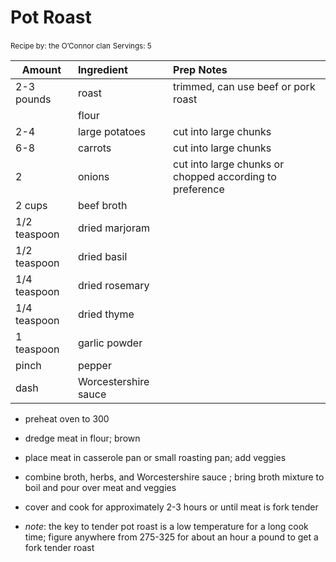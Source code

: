 # Pot Roast

<small>Recipe by: the O’Connor clan</small>
<small>Servings: 5</small>

| Amount       | Ingredient           | Prep Notes                                               |
| ------------ | :------------------- | :------------------------------------------------------- |
| 2-3 pounds   | roast                | trimmed, can use beef or pork roast                      |
|              | flour                |                                                          |
| 2-4          | large potatoes       | cut into large chunks                                    |
| 6-8          | carrots              | cut into large chunks                                    |
| 2            | onions               | cut into large chunks or chopped according to preference |
| 2 cups       | beef broth           |                                                          |
| 1/2 teaspoon | dried marjoram       |                                                          |
| 1/2 teaspoon | dried basil          |                                                          |
| 1/4 teaspoon | dried rosemary       |                                                          |
| 1/4 teaspoon | dried thyme          |                                                          |
| 1 teaspoon   | garlic powder        |                                                          |
| pinch        | pepper               |                                                          |
| dash         | Worcestershire sauce |                                                          |

- preheat oven to 300
- dredge meat in flour; brown
- place meat in casserole pan or small roasting pan; add veggies
- combine broth, herbs, and Worcestershire sauce ; bring broth mixture to boil and pour over meat and veggies
- cover and cook for approximately 2-3 hours or until meat is fork tender

- _note_: the key to tender pot roast is a low temperature for a long cook time; figure anywhere from 275-325 for about an hour a pound to get a fork tender roast
